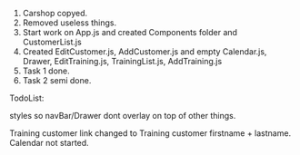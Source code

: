 1. Carshop copyed.
2. Removed useless things.
3. Start work on App.js and created Components folder and CustomerList.js 
4. Created EditCustomer.js, AddCustomer.js and empty Calendar.js, Drawer, EditTraining.js, TrainingList.js, AddTraining.js
5. Task 1 done.
6. Task 2 semi done.

TodoList:

styles so navBar/Drawer dont overlay on top of other things.

Training customer link changed to Training customer firstname + lastname.
Calendar not started.
